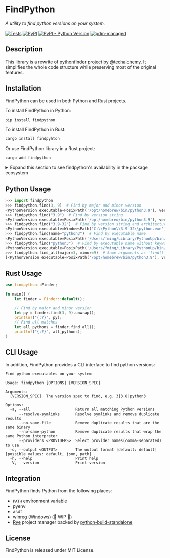 # FindPython

_A utility to find python versions on your system._

[![Tests](https://github.com/frostming/findpython/actions/workflows/ci.yml/badge.svg)](https://github.com/frostming/findpython/actions/workflows/ci.yml)
[![PyPI](https://img.shields.io/pypi/v/findpython?logo=python&logoColor=%23cccccc&style=flat-square)](https://pypi.org/project/findpython)
[![PyPI - Python Version](https://img.shields.io/pypi/pyversions/findpython?logo=python&logoColor=%23cccccc&style=flat-square)](https://pypi.org/project/findpython)
[![pdm-managed](https://img.shields.io/badge/pdm-managed-blueviolet?style=flat-square)](https://github.com/frostming/findpython)

## Description

This library is a rewrite of [pythonfinder] project by [@techalchemy][techalchemy].
It simplifies the whole code structure while preserving most of the original features.

[pythonfinder]: https://github.com/sarugaku/pythonfinder
[techalchemy]: https://github.com/techalchemy

## Installation

FindPython can be used in both Python and Rust projects.

To install FindPython in Python:

```bash
pip install findpython
```

To install FindPython in Rust:

```bash
cargo install findpyhton
```

Or use FindPython library in a Rust project:

```bash
cargo add findpython
```

<details>
<summary>Expand this section to see findpython's availability in the package ecosystem</summary>

<a href="https://repology.org/project/python:findpython/versions">
    <img src="https://repology.org/badge/vertical-allrepos/python:findpython.svg?header=python%3Afindpython" alt="Packaging status">
</a>
</details>

## Python Usage

```python
>>> import findpython
>>> findpython.find(3, 9)  # Find by major and minor version
<PythonVersion executable=PosixPath('/opt/homebrew/bin/python3.9'), version=<Version('3.9.10')>, architecture='64bit', major=3, minor=9, patch=10>
>>> findpython.find("3.9")  # Find by version string
<PythonVersion executable=PosixPath('/opt/homebrew/bin/python3.9'), version=<Version('3.9.10')>, architecture='64bit', major=3, minor=9, patch=10>
>>> findpython.find("3.9-32")  # Find by version string and architecture
<PythonVersion executable=WindowsPath('C:\\Python\\3.9-32\\python.exe'), version=<Version('3.9.10')>, architecture='32bit', major=3, minor=9, patch=10>
>>> findpython.find(name="python3")  # Find by executable name
<PythonVersion executable=PosixPath('/Users/fming/Library/PythonUp/bin/python3'), version=<Version('3.10.2')>, architecture='64bit', major=3, minor=10, patch=2>
>>> findpython.find("python3")  # Find by executable name without keyword argument, same as above
<PythonVersion executable=PosixPath('/Users/fming/Library/PythonUp/bin/python3'), version=<Version('3.10.2')>, architecture='64bit', major=3, minor=10, patch=2>
>>> findpython.find_all(major=3, minor=9)  # Same arguments as `find()`, but return all matches
[<PythonVersion executable=PosixPath('/opt/homebrew/bin/python3.9'), version=<Version('3.9.10')>, architecture='64bit', major=3, minor=9, patch=10>, <PythonVersion executable=PosixPath('/opt/homebrew/bin/python3'), version=<Version('3.9.10')>, architecture='64bit', major=3, minor=9, patch=10>, <PythonVersion executable=PosixPath('/Users/fming/Library/PythonUp/cmd/python3.9'), version=<Version('3.9.9')>, architecture='64bit', major=3, minor=9, patch=9>, <PythonVersion executable=PosixPath('/usr/local/bin/python3.9'), version=<Version('3.9.5')>, architecture='64bit', major=3, minor=9, patch=5>, <PythonVersion executable=PosixPath('/usr/local/bin/python3'), version=<Version('3.9.5')>, architecture='64bit', major=3, minor=9, patch=5>]
```

## Rust Usage

```rust
use findpython::Finder;

fn main() {
    let finder = Finder::default();

    // Find by major and minor version
    let py = finder.find(3, 9).unwrap();
    println!("{:?}", py);
    // Find all matches
    let all_pythons = finder.find_all();
    println!("{:?}", all_pythons);
}
```

## CLI Usage

In addition, FindPython provides a CLI interface to find python versions:

```
Find python executables on your system

Usage: findpython [OPTIONS] [VERSION_SPEC]

Arguments:
  [VERSION_SPEC]  The version spec to find, e.g. 3|3.8|python3

Options:
  -a, --all                    Return all matching Python versions
      --resolve-symlinks       Resolve symlinks and remove duplicate results
      --no-same-file           Remove duplicate results that are the same binary
      --no-same-python         Remove duplicate results that wrap the same Python interpreter
      --providers <PROVIDERS>  Select provider names(comma-separated) to use
  -o, --output <OUTPUT>        The output format [default: default] [possible values: default, json, path]
  -h, --help                   Print help
  -V, --version                Print version
```

## Integration

FindPython finds Python from the following places:

-   `PATH` environment variable
-   pyenv
-   asdf
-   winreg (Windows) (🚧 WIP 🚧)
-   [Rye] project manager backed by [python-build-standalone]

[rye]: https://rye-up.com
[python-build-standalone]: https://github.com/indygreg/python-build-standalone

## License

FindPython is released under MIT License.
